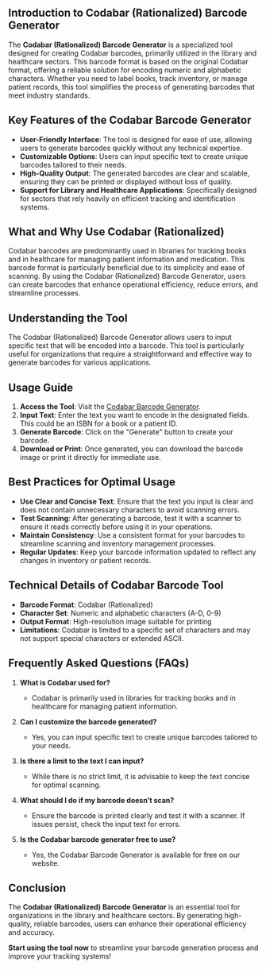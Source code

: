## Introduction to Codabar (Rationalized) Barcode Generator

The **Codabar (Rationalized) Barcode Generator** is a specialized tool designed for creating Codabar barcodes, primarily utilized in the library and healthcare sectors. This barcode format is based on the original Codabar format, offering a reliable solution for encoding numeric and alphabetic characters. Whether you need to label books, track inventory, or manage patient records, this tool simplifies the process of generating barcodes that meet industry standards.

## Key Features of the Codabar Barcode Generator

- **User-Friendly Interface**: The tool is designed for ease of use, allowing users to generate barcodes quickly without any technical expertise.
- **Customizable Options**: Users can input specific text to create unique barcodes tailored to their needs.
- **High-Quality Output**: The generated barcodes are clear and scalable, ensuring they can be printed or displayed without loss of quality.
- **Support for Library and Healthcare Applications**: Specifically designed for sectors that rely heavily on efficient tracking and identification systems.

## What and Why Use Codabar (Rationalized)

Codabar barcodes are predominantly used in libraries for tracking books and in healthcare for managing patient information and medication. This barcode format is particularly beneficial due to its simplicity and ease of scanning. By using the Codabar (Rationalized) Barcode Generator, users can create barcodes that enhance operational efficiency, reduce errors, and streamline processes.

## Understanding the Tool

The Codabar (Rationalized) Barcode Generator allows users to input specific text that will be encoded into a barcode. This tool is particularly useful for organizations that require a straightforward and effective way to generate barcodes for various applications. 

## Usage Guide

1. **Access the Tool**: Visit the [Codabar Barcode Generator](https://www.inayam.co/barcode/rationalizedCodabar).
2. **Input Text**: Enter the text you want to encode in the designated fields. This could be an ISBN for a book or a patient ID.
3. **Generate Barcode**: Click on the "Generate" button to create your barcode.
4. **Download or Print**: Once generated, you can download the barcode image or print it directly for immediate use.

## Best Practices for Optimal Usage

- **Use Clear and Concise Text**: Ensure that the text you input is clear and does not contain unnecessary characters to avoid scanning errors.
- **Test Scanning**: After generating a barcode, test it with a scanner to ensure it reads correctly before using it in your operations.
- **Maintain Consistency**: Use a consistent format for your barcodes to streamline scanning and inventory management processes.
- **Regular Updates**: Keep your barcode information updated to reflect any changes in inventory or patient records.

## Technical Details of Codabar Barcode Tool

- **Barcode Format**: Codabar (Rationalized)
- **Character Set**: Numeric and alphabetic characters (A-D, 0-9)
- **Output Format**: High-resolution image suitable for printing
- **Limitations**: Codabar is limited to a specific set of characters and may not support special characters or extended ASCII.

## Frequently Asked Questions (FAQs)

1. **What is Codabar used for?**
   - Codabar is primarily used in libraries for tracking books and in healthcare for managing patient information.

2. **Can I customize the barcode generated?**
   - Yes, you can input specific text to create unique barcodes tailored to your needs.

3. **Is there a limit to the text I can input?**
   - While there is no strict limit, it is advisable to keep the text concise for optimal scanning.

4. **What should I do if my barcode doesn’t scan?**
   - Ensure the barcode is printed clearly and test it with a scanner. If issues persist, check the input text for errors.

5. **Is the Codabar barcode generator free to use?**
   - Yes, the Codabar Barcode Generator is available for free on our website.

## Conclusion

The **Codabar (Rationalized) Barcode Generator** is an essential tool for organizations in the library and healthcare sectors. By generating high-quality, reliable barcodes, users can enhance their operational efficiency and accuracy. 

**Start using the tool now** to streamline your barcode generation process and improve your tracking systems!
